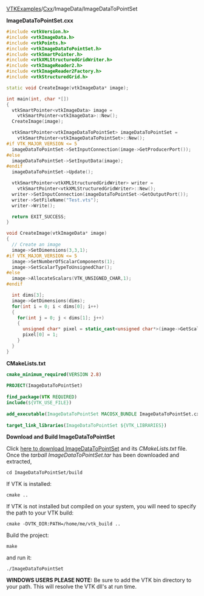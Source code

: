 [VTKExamples](/home/)/[Cxx](/Cxx)/ImageData/ImageDataToPointSet

**ImageDataToPointSet.cxx**
```c++
#include <vtkVersion.h>
#include <vtkImageData.h>
#include <vtkPoints.h>
#include <vtkImageDataToPointSet.h>
#include <vtkSmartPointer.h>
#include <vtkXMLStructuredGridWriter.h>
#include <vtkImageReader2.h>
#include <vtkImageReader2Factory.h>
#include <vtkStructuredGrid.h>

static void CreateImage(vtkImageData* image);

int main(int, char *[])
{
  vtkSmartPointer<vtkImageData> image =
    vtkSmartPointer<vtkImageData>::New();
  CreateImage(image);

  vtkSmartPointer<vtkImageDataToPointSet> imageDataToPointSet =
    vtkSmartPointer<vtkImageDataToPointSet>::New();
#if VTK_MAJOR_VERSION <= 5
  imageDataToPointSet->SetInputConnection(image->GetProducerPort());
#else
  imageDataToPointSet->SetInputData(image);
#endif
  imageDataToPointSet->Update();

  vtkSmartPointer<vtkXMLStructuredGridWriter> writer =
    vtkSmartPointer<vtkXMLStructuredGridWriter>::New();
  writer->SetInputConnection(imageDataToPointSet->GetOutputPort());
  writer->SetFileName("Test.vts");
  writer->Write();

  return EXIT_SUCCESS;
}

void CreateImage(vtkImageData* image)
{
  // Create an image
  image->SetDimensions(3,3,1);
#if VTK_MAJOR_VERSION <= 5
  image->SetNumberOfScalarComponents(1);
  image->SetScalarTypeToUnsignedChar();
#else
  image->AllocateScalars(VTK_UNSIGNED_CHAR,1);
#endif

  int dims[3];
  image->GetDimensions(dims);
  for(int i = 0; i < dims[0]; i++)
  {
    for(int j = 0; j < dims[1]; j++)
    {
      unsigned char* pixel = static_cast<unsigned char*>(image->GetScalarPointer(i,j,0));
      pixel[0] = 1;
    }
  }
}
```
**CMakeLists.txt**
```cmake
cmake_minimum_required(VERSION 2.8)
 
PROJECT(ImageDataToPointSet)
 
find_package(VTK REQUIRED)
include(${VTK_USE_FILE})
 
add_executable(ImageDataToPointSet MACOSX_BUNDLE ImageDataToPointSet.cxx)
 
target_link_libraries(ImageDataToPointSet ${VTK_LIBRARIES})
```

**Download and Build ImageDataToPointSet**

Click [here to download ImageDataToPointSet](https://github.com/lorensen/VTKWikiExamplesTarballs/raw/master/ImageDataToPointSet.tar) and its *CMakeLists.txt* file.
Once the *tarball ImageDataToPointSet.tar* has been downloaded and extracted,
```
cd ImageDataToPointSet/build 
```
If VTK is installed:
```
cmake ..
```
If VTK is not installed but compiled on your system, you will need to specify the path to your VTK build:
```
cmake -DVTK_DIR:PATH=/home/me/vtk_build ..
```
Build the project:
```
make
```
and run it:
```
./ImageDataToPointSet
```
**WINDOWS USERS PLEASE NOTE:** Be sure to add the VTK bin directory to your path. This will resolve the VTK dll's at run time.

